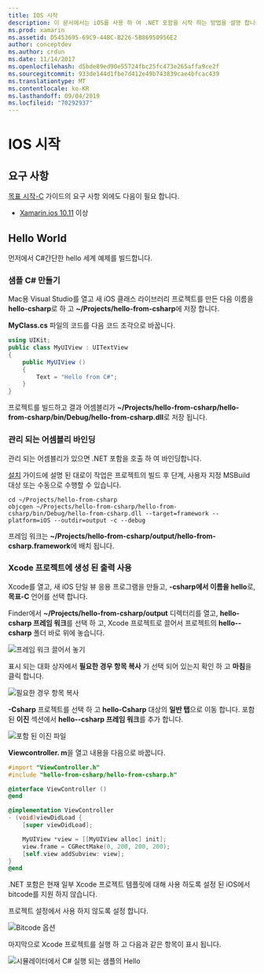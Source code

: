```yaml
---
title: IOS 시작
description: 이 문서에서는 iOS를 사용 하 여 .NET 포함을 시작 하는 방법을 설명 합니다. 이 샘플에서는 요구 사항에 대해 설명 하 고 관리 되는 어셈블리를 바인딩하고 Xcode 프로젝트에서 출력을 사용 하는 방법을 보여 주는 샘플 앱을 제공 합니다.
ms.prod: xamarin
ms.assetid: D5453695-69C9-44BC-B226-5B86950956E2
author: conceptdev
ms.author: crdun
ms.date: 11/14/2017
ms.openlocfilehash: d5bde89ed90e55724fbc25fc473e265affa9ce2f
ms.sourcegitcommit: 933de144d1fbe7d412e49b743839cae4bfcac439
ms.translationtype: MT
ms.contentlocale: ko-KR
ms.lasthandoff: 09/04/2019
ms.locfileid: "70292937"
---
```

# <a name="getting-started-with-ios"></a>IOS 시작

## <a name="requirements"></a>요구 사항

[목표 시작-C](~/tools/dotnet-embedding/get-started/objective-c/index.md) 가이드의 요구 사항 외에도 다음이 필요 합니다.

* [Xamarin.ios 10.11](https://visualstudio.microsoft.com/xamarin/) 이상

## <a name="hello-world"></a>Hello World

먼저에서 C#간단한 hello 세계 예제를 빌드합니다.

### <a name="create-c-sample"></a>샘플 C# 만들기

Mac용 Visual Studio를 열고 새 iOS 클래스 라이브러리 프로젝트를 만든 다음 이름을 **hello-csharp**로 하 고 **~/Projects/hello-from-csharp**에 저장 합니다.

**MyClass.cs** 파일의 코드를 다음 코드 조각으로 바꿉니다.

```csharp
using UIKit;
public class MyUIView : UITextView
{
    public MyUIView ()
    {
        Text = "Hello from C#";
    }
}
```

프로젝트를 빌드하고 결과 어셈블리가 **~/Projects/hello-from-csharp/hello-from-csharp/bin/Debug/hello-from-csharp.dll**로 저장 됩니다.

### <a name="bind-the-managed-assembly"></a>관리 되는 어셈블리 바인딩

관리 되는 어셈블리가 있으면 .NET 포함을 호출 하 여 바인딩합니다.

[설치](~/tools/dotnet-embedding/get-started/install/install.md) 가이드에 설명 된 대로이 작업은 프로젝트의 빌드 후 단계, 사용자 지정 MSBuild 대상 또는 수동으로 수행할 수 있습니다.

```shell
cd ~/Projects/hello-from-csharp
objcgen ~/Projects/hello-from-csharp/hello-from-csharp/bin/Debug/hello-from-csharp.dll --target=framework --platform=iOS --outdir=output -c --debug
```

프레임 워크는 **~/Projects/hello-from-csharp/output/hello-from-csharp.framework**에 배치 됩니다.

### <a name="use-the-generated-output-in-an-xcode-project"></a>Xcode 프로젝트에 생성 된 출력 사용

Xcode를 열고, 새 iOS 단일 뷰 응용 프로그램을 만들고, **-csharp에서 이름을 hello**로, **목표-C** 언어를 선택 합니다.

Finder에서 **~/Projects/hello-from-csharp/output** 디렉터리를 열고, **hello-csharp 프레임 워크**를 선택 하 고, Xcode 프로젝트로 끌어서 프로젝트의 **hello--csharp** 폴더 바로 위에 놓습니다.

![프레임 워크 끌어서 놓기](ios-images/hello-from-csharp-ios-drag-drop-framework.png)

표시 되는 대화 상자에서 **필요한 경우 항목 복사** 가 선택 되어 있는지 확인 하 고 **마침**을 클릭 합니다.

![필요한 경우 항목 복사](ios-images/hello-from-csharp-ios-copy-items-if-needed.png)

**-Csharp** 프로젝트를 선택 하 고 **hello-Csharp** 대상의 **일반 탭**으로 이동 합니다. 포함 된 **이진** 섹션에서 **hello--csharp 프레임 워크**를 추가 합니다.

![포함 된 이진 파일](ios-images/hello-from-csharp-ios-embedded-binaries.png)

**Viewcontroller. m**을 열고 내용을 다음으로 바꿉니다.

```objective-c
#import "ViewController.h"
#include "hello-from-csharp/hello-from-csharp.h"

@interface ViewController ()
@end

@implementation ViewController
- (void)viewDidLoad {
    [super viewDidLoad];

    MyUIView *view = [[MyUIView alloc] init];
    view.frame = CGRectMake(0, 200, 200, 200);
    [self.view addSubview: view];
}
@end
```

.NET 포함은 현재 일부 Xcode 프로젝트 템플릿에 대해 사용 하도록 설정 된 iOS에서 bitcode를 지원 하지 않습니다. 

프로젝트 설정에서 사용 하지 않도록 설정 합니다.

![Bitcode 옵션](../../images/ios-bitcode-option.png)

마지막으로 Xcode 프로젝트를 실행 하 고 다음과 같은 항목이 표시 됩니다.

![시뮬레이터에서 C# 실행 되는 샘플의 Hello](ios-images/hello-from-csharp-ios.png)
